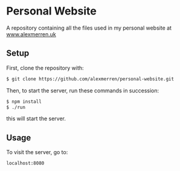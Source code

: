 # Personal Website 
A repository containing all the files used in my personal website at 
www.alexmerren.uk

## Setup

First, clone the repository with:

```bash
$ git clone https://github.com/alexmerren/personal-website.git
```

Then, to start the server, run these commands in succession:

```bash
$ npm install
$ ./run
```

this will start the server.

## Usage

To visit the server, go to:

```
localhost:8080
```
